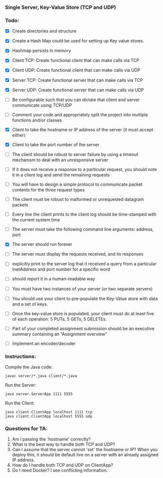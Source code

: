### Single Server, Key-Value Store (TCP and UDP)

### Todo:
- [X] Create directories and structure
- [X] Create a Hash Map could be used for setting up Key value stores.
- [X] Hashmap persists in memory
- [X] Client TCP: Create functional client that can make calls via TCP
- [X] Client UDP: Create functional client that can make calls via UDP
- [X] Server TCP: Create functional server that can make calls via TCP
- [X] Server UDP: Create functional server that can make calls via UDP
- [ ] Be configurable such that you can dictate that client and server communicate using TCP/UDP
- [ ] Comment your code and appropriately split the project into multiple functions and/or classes
- [X] Client to take the hostname or IP address of the server (it must accept either)
- [X] Client to take the port number of the server
- [ ] The client should be robust to server failure by using a timeout mechanism to deal with an unresponsive server
- [ ] If it does not receive a response to a particular request, you should note it in a client log and send the remaining requests
- [ ] You will have to design a simple protocol to communicate packet contents for the three request types
- [ ] The client must be robust to malformed or unrequested datagram packets
- [ ] Every line the client prints to the client log should be time-stamped with the current system time
- [ ] The server must take the following command line arguments: address, port
- [X] The server should run forever
- [ ] The server must display the requests received, and its responses
- [ ] explicitly print to the server log that it received a query from a particular InetAddress and port number for a specific word
- [ ] should report it in a human-readable way
- [ ] You must have two instances of your server (or two separate servers)
- [ ] You should use your client to pre-populate the Key-Value store with data and a set of keys.
- [ ] Once the key-value store is populated, your client must do at least five of each operation: 5 PUTs, 5 GETs, 5 DELETEs.
- [ ] Part of your completed assignment submission should be an executive summary containing an “Assignment overview”
- [ ] Implement an encoder/decoder


### Instructions:

Compile the Java code:

    javac server/*.java client/*.java

Run the Server:

    java server.ServerApp 1111 5555

Run the Client:

    java client.ClientApp localhost 1111 tcp
    java client.ClientApp localhost 5555 udp


### Questions for TA:

1. Am I passing the 'hostname' correctly?
2. What is the best way to handle both TCP and UDP?
3. Can I assume that the server cannot 'set' the hostname or IP? When you deploy this, 
it should be default live on a server with an already assigned IP address.
4. How do I handle both TCP and UDP on ClientApp?
5. Do I need Docker? I see conflicting information.
